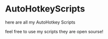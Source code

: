 # AutoHotkeyScripts
here are all my AutoHotkey Scripts

feel free to use my scripts they are open sourse!
